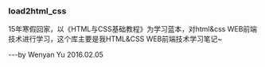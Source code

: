 ###  load2html_css 


15年寒假回家，以《HTML与CSS基础教程》为学习蓝本，对html&css WEB前端技术进行学习，这个库主要是我HTML&CSS WEB前端技术学习笔记~<br>

---by Wenyan Yu 2016.02.05
